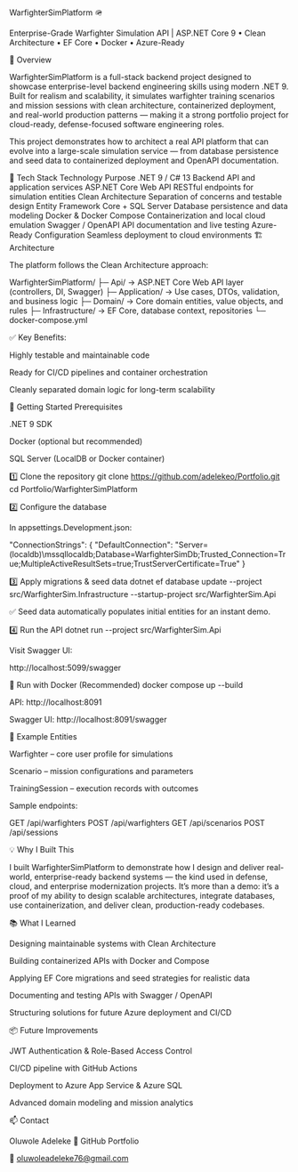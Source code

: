 ﻿WarfighterSimPlatform 🪖

Enterprise-Grade Warfighter Simulation API | ASP.NET Core 9 • Clean Architecture • EF Core • Docker • Azure-Ready

📌 Overview

WarfighterSimPlatform is a full-stack backend project designed to showcase enterprise-level backend engineering skills using modern .NET 9. Built for realism and scalability, it simulates warfighter training scenarios and mission sessions with clean architecture, containerized deployment, and real-world production patterns — making it a strong portfolio project for cloud-ready, defense-focused software engineering roles.

This project demonstrates how to architect a real API platform that can evolve into a large-scale simulation service — from database persistence and seed data to containerized deployment and OpenAPI documentation.

🧰 Tech Stack
Technology	Purpose
.NET 9 / C# 13	Backend API and application services
ASP.NET Core Web API	RESTful endpoints for simulation entities
Clean Architecture	Separation of concerns and testable design
Entity Framework Core + SQL Server	Database persistence and data modeling
Docker & Docker Compose	Containerization and local cloud emulation
Swagger / OpenAPI	API documentation and live testing
Azure-Ready Configuration	Seamless deployment to cloud environments
🏗️ Architecture

The platform follows the Clean Architecture approach:

WarfighterSimPlatform/
├─ Api/              -> ASP.NET Core Web API layer (controllers, DI, Swagger)
├─ Application/      -> Use cases, DTOs, validation, and business logic
├─ Domain/           -> Core domain entities, value objects, and rules
├─ Infrastructure/   -> EF Core, database context, repositories
└─ docker-compose.yml


✅ Key Benefits:

Highly testable and maintainable code

Ready for CI/CD pipelines and container orchestration

Cleanly separated domain logic for long-term scalability

🚀 Getting Started
Prerequisites

.NET 9 SDK

Docker
 (optional but recommended)

SQL Server (LocalDB or Docker container)

1️⃣ Clone the repository
git clone https://github.com/adelekeo/Portfolio.git
cd Portfolio/WarfighterSimPlatform

2️⃣ Configure the database

In appsettings.Development.json:

"ConnectionStrings": {
  "DefaultConnection": "Server=(localdb)\\mssqllocaldb;Database=WarfighterSimDb;Trusted_Connection=True;MultipleActiveResultSets=true;TrustServerCertificate=True"
}

3️⃣ Apply migrations & seed data
dotnet ef database update --project src/WarfighterSim.Infrastructure --startup-project src/WarfighterSim.Api


✅ Seed data automatically populates initial entities for an instant demo.

4️⃣ Run the API
dotnet run --project src/WarfighterSim.Api


Visit Swagger UI:

http://localhost:5099/swagger

🐳 Run with Docker (Recommended)
docker compose up --build


API: http://localhost:8091

Swagger UI: http://localhost:8091/swagger

🌱 Example Entities

Warfighter – core user profile for simulations

Scenario – mission configurations and parameters

TrainingSession – execution records with outcomes

Sample endpoints:

GET    /api/warfighters
POST   /api/warfighters
GET    /api/scenarios
POST   /api/sessions

💡 Why I Built This

I built WarfighterSimPlatform to demonstrate how I design and deliver real-world, enterprise-ready backend systems — the kind used in defense, cloud, and enterprise modernization projects. It’s more than a demo: it’s a proof of my ability to design scalable architectures, integrate databases, use containerization, and deliver clean, production-ready codebases.

📚 What I Learned

Designing maintainable systems with Clean Architecture

Building containerized APIs with Docker and Compose

Applying EF Core migrations and seed strategies for realistic data

Documenting and testing APIs with Swagger / OpenAPI

Structuring solutions for future Azure deployment and CI/CD

📦 Future Improvements

JWT Authentication & Role-Based Access Control

CI/CD pipeline with GitHub Actions

Deployment to Azure App Service & Azure SQL

Advanced domain modeling and mission analytics

📫 Contact

Oluwole Adeleke
💼 GitHub Portfolio

📧 oluwoleadeleke76@gmail.com